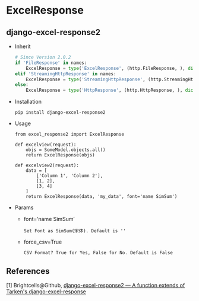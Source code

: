 # ExcelResponse

## django-excel-response2

* Inherit

  ```python
  # Since Version 2.0.2
  if 'FileResponse' in names:
      ExcelResponse = type('ExcelResponse', (http.FileResponse, ), dict(__init__=__init__))
  elif 'StreamingHttpResponse' in names:
      ExcelResponse = type('StreamingHttpResponse', (http.StreamingHttpResponse, ), dict(__init__=__init__))
  else:
      ExcelResponse = type('HttpResponse', (http.HttpResponse, ), dict(__init__=__init__))
  ```

* Installation

  ```shell
  pip install django-excel-response2
  ```

* Usage

  ```shell
  from excel_response2 import ExcelResponse

  def excelview(request):
      objs = SomeModel.objects.all()
      return ExcelResponse(objs)

  def excelview2(request):
      data = [
          ['Column 1', 'Column 2'],
          [1, 2],
          [3, 4]
      ]
      return ExcelResponse(data, 'my_data', font='name SimSum')
  ```

* Params

  * font=’name SimSum’

    ```
    Set Font as SimSum(宋体). Default is ''
    ```

  * force_csv=True

    ```
    CSV Format? True for Yes, False for No. Default is False
    ```


## References

[1] Brightcells@Github, [django-excel-response2 — A function extends of Tarken's django-excel-response](https://github.com/Brightcells/django-excel-response2)